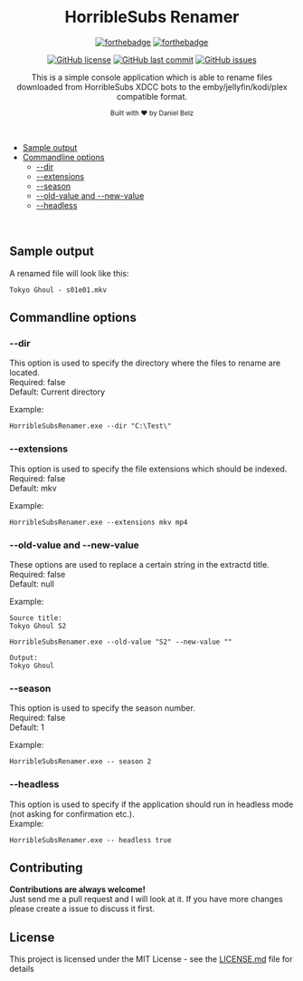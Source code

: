 ﻿﻿<h1 align="center">HorribleSubs Renamer</h1>
<div align="center">

[![forthebadge](https://forthebadge.com/images/badges/made-with-c-sharp.svg)](https://forthebadge.com)
[![forthebadge](https://forthebadge.com/images/badges/built-with-grammas-recipe.svg)](https://forthebadge.com)

[![GitHub license](https://img.shields.io/github/license/dbelz/HorribleSubs-Renamer.svg?longCache=true&style=flat-square)](https://github.com/dbelz/HorribleSubs-Renamer/blob/master/LICENSE.md)
[![GitHub last commit](https://img.shields.io/github/last-commit/dbelz/HorribleSubs-Renamer.svg?longCache=true&style=flat-square)](https://github.com/dbelz/HorribleSubs-Renamer)
[![GitHub issues](https://img.shields.io/github/issues/dbelz/HorribleSubs-Renamer.svg?longCache=true&style=flat-square)](https://github.com/dbelz/HorribleSubs-Renamer/issues)

This is a simple console application which is able to rename files downloaded from HorribleSubs XDCC bots to the emby/jellyfin/kodi/plex compatible format.

<sub>Built with ❤︎ by Daniel Belz</sub>
</div><br>

* [Sample output](#sample-output)
* [Commandline options](#commandline-options)
    * [--dir](#--dir)
	* [--extensions](#--extensions)
	* [--season](#--season)
	* [--old-value and --new-value](#--old-value-and---new-value)
    * [--headless](#--headless)

<br>

## Sample output
A renamed file will look like this:
```
Tokyo Ghoul - s01e01.mkv
```

## Commandline options

### --dir
This option is used to specify the directory where the files to rename are located.  
Required: false  
Default: Current directory  

Example:  
```
HorribleSubsRenamer.exe --dir "C:\Test\"
```

### --extensions
This option is used to specify the file extensions which should be indexed.  
Required: false  
Default: mkv  

Example:  
```
HorribleSubsRenamer.exe --extensions mkv mp4
```

### --old-value and --new-value
These options are used to replace a certain string in the extractd title.  
Required: false  
Default: null  

Example:  
```
Source title:
Tokyo Ghoul S2

HorribleSubsRenamer.exe --old-value "S2" --new-value ""

Output:
Tokyo Ghoul
```

### --season
This option is used to specify the season number.  
Required: false  
Default: 1  

Example:  
```
HorribleSubsRenamer.exe -- season 2
```

### --headless
This option is used to specify if the application should run in headless mode (not asking for confirmation etc.).  
Example:  
```
HorribleSubsRenamer.exe -- headless true
```

## Contributing

__Contributions are always welcome!__  
Just send me a pull request and I will look at it. If you have more changes please create a issue to discuss it first.

## License

This project is licensed under the MIT License - see the [LICENSE.md](LICENSE.md) file for details
